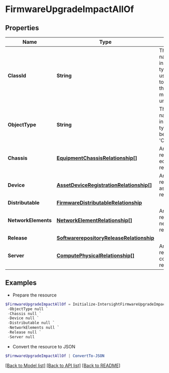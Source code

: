 # FirmwareUpgradeImpactAllOf
## Properties

Name | Type | Description | Notes
------------ | ------------- | ------------- | -------------
**ClassId** | **String** | The fully-qualified name of the instantiated, concrete type. This property is used as a discriminator to identify the type of the payload when marshaling and unmarshaling data. | [default to "firmware.UpgradeImpact"]
**ObjectType** | **String** | The fully-qualified name of the instantiated, concrete type. The value should be the same as the &#39;ClassId&#39; property. | [default to "firmware.UpgradeImpact"]
**Chassis** | [**EquipmentChassisRelationship[]**](EquipmentChassisRelationship.md) | An array of relationships to equipmentChassis resources. | [optional] 
**Device** | [**AssetDeviceRegistrationRelationship[]**](AssetDeviceRegistrationRelationship.md) | An array of relationships to assetDeviceRegistration resources. | [optional] [readonly] 
**Distributable** | [**FirmwareDistributableRelationship**](FirmwareDistributableRelationship.md) |  | [optional] 
**NetworkElements** | [**NetworkElementRelationship[]**](NetworkElementRelationship.md) | An array of relationships to networkElement resources. | [optional] 
**Release** | [**SoftwarerepositoryReleaseRelationship**](SoftwarerepositoryReleaseRelationship.md) |  | [optional] 
**Server** | [**ComputePhysicalRelationship[]**](ComputePhysicalRelationship.md) | An array of relationships to computePhysical resources. | [optional] 

## Examples

- Prepare the resource
```powershell
$FirmwareUpgradeImpactAllOf = Initialize-IntersightFirmwareUpgradeImpactAllOf  -ClassId null `
 -ObjectType null `
 -Chassis null `
 -Device null `
 -Distributable null `
 -NetworkElements null `
 -Release null `
 -Server null
```

- Convert the resource to JSON
```powershell
$FirmwareUpgradeImpactAllOf | ConvertTo-JSON
```

[[Back to Model list]](../README.md#documentation-for-models) [[Back to API list]](../README.md#documentation-for-api-endpoints) [[Back to README]](../README.md)

